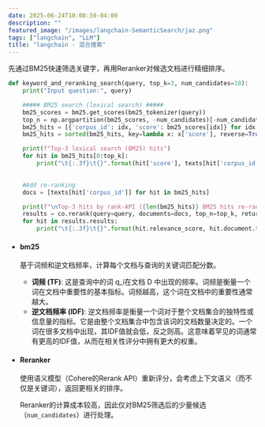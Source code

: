 ```yaml
---
date: 2025-06-24T10:00:59-04:00
description: ""
featured_image: "/images/langchain-SemanticSearch/jaz.png"
tags: ["langchain", "LLM"]
title: "langchain - 混合搜索"
---
```


先通过BM25快速筛选关键字，再用Reranker对候选文档进行精细排序。

```python
def keyword_and_reranking_search(query, top_k=3, num_candidates=10):
    print("Input question:", query)

    ##### BM25 search (lexical search) #####
    bm25_scores = bm25.get_scores(bm25_tokenizer(query))
    top_n = np.argpartition(bm25_scores, -num_candidates)[-num_candidates:]		# 选取分数最高的 num_candidates 个文档
    bm25_hits = [{'corpus_id': idx, 'score': bm25_scores[idx]} for idx in top_n]
    bm25_hits = sorted(bm25_hits, key=lambda x: x['score'], reverse=True)

    print(f"Top-3 lexical search (BM25) hits")
    for hit in bm25_hits[0:top_k]:
        print("\t{:.3f}\t{}".format(hit['score'], texts[hit['corpus_id']].replace("\n", " ")))

    
    #Add re-ranking
    docs = [texts[hit['corpus_id']] for hit in bm25_hits]

    print(f"\nTop-3 hits by rank-API ({len(bm25_hits)} BM25 hits re-ranked)")
    results = co.rerank(query=query, documents=docs, top_n=top_k, return_documents=True)
    for hit in results.results:
        print("\t{:.3f}\t{}".format(hit.relevance_score, hit.document.text.replace("\n", " ")))
```

+ #### bm25

  基于词频和逆文档频率，计算每个文档与查询的关键词匹配分数。

  + **词频 (TF)**: 这是查询中的词 q_i在文档 D 中出现的频率。词频是衡量一个词在文档中重要性的基本指标。词频越高，这个词在文档中的重要性通常越大。
  + **逆文档频率 (IDF)**: 逆文档频率是衡量一个词对于整个文档集合的独特性或信息量的指标。它是由整个文档集合中包含该词的文档数量决定的。一个词在很多文档中出现，其IDF值就会低，反之则高。这意味着罕见的词通常有更高的IDF值，从而在相关性评分中拥有更大的权重。

+ #### Reranker

  使用语义模型（Cohere的Rerank API）重新评分，会考虑上下文语义（而不仅是关键词），返回更相关的排序。

  Reranker的计算成本较高，因此仅对BM25筛选后的少量候选（`num_candidates`）进行处理。

&nbsp;

